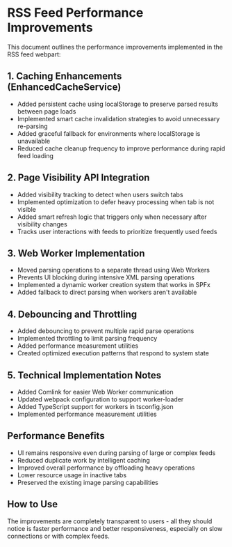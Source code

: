 # RSS Feed Performance Improvements

This document outlines the performance improvements implemented in the RSS feed webpart:

## 1. Caching Enhancements (EnhancedCacheService)

- Added persistent cache using localStorage to preserve parsed results between page loads
- Implemented smart cache invalidation strategies to avoid unnecessary re-parsing
- Added graceful fallback for environments where localStorage is unavailable
- Reduced cache cleanup frequency to improve performance during rapid feed loading

## 2. Page Visibility API Integration

- Added visibility tracking to detect when users switch tabs
- Implemented optimization to defer heavy processing when tab is not visible
- Added smart refresh logic that triggers only when necessary after visibility changes
- Tracks user interactions with feeds to prioritize frequently used feeds

## 3. Web Worker Implementation

- Moved parsing operations to a separate thread using Web Workers
- Prevents UI blocking during intensive XML parsing operations
- Implemented a dynamic worker creation system that works in SPFx
- Added fallback to direct parsing when workers aren't available

## 4. Debouncing and Throttling

- Added debouncing to prevent multiple rapid parse operations
- Implemented throttling to limit parsing frequency
- Added performance measurement utilities
- Created optimized execution patterns that respond to system state

## 5. Technical Implementation Notes

- Added Comlink for easier Web Worker communication
- Updated webpack configuration to support worker-loader
- Added TypeScript support for workers in tsconfig.json
- Implemented performance measurement utilities

## Performance Benefits

- UI remains responsive even during parsing of large or complex feeds
- Reduced duplicate work by intelligent caching
- Improved overall performance by offloading heavy operations
- Lower resource usage in inactive tabs
- Preserved the existing image parsing capabilities

## How to Use

The improvements are completely transparent to users - all they should notice is faster performance and better responsiveness, especially on slow connections or with complex feeds.
